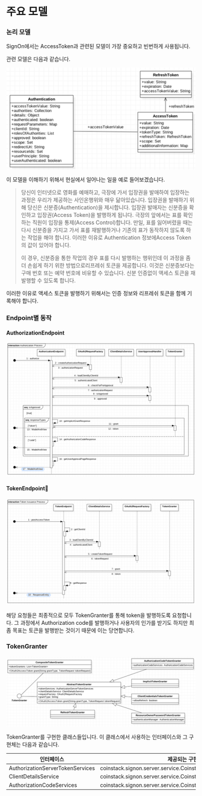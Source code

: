 # 주요 모델

### 논리 모델

SignOn에서는 AccessToken과 관련된 모델이 가장 중요하고 빈번하게 사용됩니다.

관련 모델은 다음과 같습니다.

![](../../.gitbook/assets/main-model.png)

이 모델을 이해하기 위해서 현실에서 일어나는 일을 예로 들어보겠습니다.

> 당신이 인터넷으로 영화를 예매하고, 극장에 가서 입장권을 발매하여 입장하는 과정은 우리가 제공하는 사인온행위와 매우 닮아있습니다. 입장권을 발매하기 위해 당신은 신분증\(Authentication\)을 제시합니다. 입장권 발매자는 신분증을 확인하고 입장권\(Access Token\)을 발행하게 됩니다. 극장의 앞에서는 표를 확인하는 직원이 입장을 통제\(Access Control\)합니다. 만일, 표를 잃어버렸을 때는 다시 신분증을 가지고 가서 표를 재발행하거나 기존의 표가 동작하지 않도록 하는 작업을 해야 합니다. 이러한 이유로 Authentication 정보에Access Token의 값이 있어야 합니다.
>
> 이 경우, 신분증을 통한 작업의 경우 표를 다시 발행하는 행위인데 이 과정을 좀 더 손쉽게 하기 위한 방법으로리프레쉬 토큰을 제공합니다. 이것은 신분증보다는 구매 번호 또는 예약 번호에 비유할 수 있습니다. 신분 인증없이 액세스 토큰을 재발행할 수 있도록 합니다.

이러한 이유로 액세스 토큰을 발행하기 위해서는 인증 정보와 리프레쉬 토큰을 함께 기록해야 합니다. 

### Endpoint별 동작

#### AuthorizationEndpoint

![](../../.gitbook/assets/authorization-seq.png)

#### TokenEndpoint

![](../../.gitbook/assets/token-seq.png)

해당 요청들은 최종적으로 모두 TokenGranter를 통해 token을 발행하도록 요청합니다. 그 과정에서 Authorization code를 발행하거나 사용자의 인가를 받기도 하지만 최좀 목표는 토큰을 발행받는 것이기 때문에 이는 당연합니다.

### TokenGranter

![](../../.gitbook/assets/tokengranter-model.png)

TokenGranter를 구현한 클래스들입니다. 이 클래스에서 사용하는 인터페이스와 그 구현체는 다음과 같습니다.

| 인터페이스 | 제공되는 구현체 |
| ------- | ----------- |
| AuthorizationServerTokenServices | coinstack.signon.server.service.CoinstackTokenService |
| ClientDetailsService | coinstack.signon.server.service.CoinstackClientService |
| AuthorizationCodeServices | coinstack.signon.server.service.CoinstackAuthorizationCodeService |

